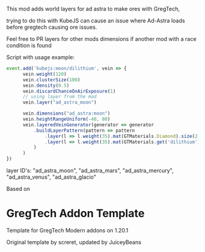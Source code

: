 This mod adds world layers for ad astra to make ores with GregTech,

trying to do this with KubeJS can cause an issue where Ad-Astra loads before gregtech causing ore issues.

Feel free to PR layers for other mods dimensions if another mod with a race condition is found

Script with usage example:
```js
event.add('kubejs:moon/dilithium', vein => {
      vein.weight(120)
      vein.clusterSize(100)
      vein.density(0.5)
      vein.discardChanceOnAirExposure(1)
      // using layer from the mod
      vein.layer("ad_astra_moon")

      vein.dimensions("ad_astra:moon")
      vein.heightRangeUniform(-40, 80)
      vein.layeredVeinGenerator(generator => generator
          .buildLayerPattern(pattern => pattern
              .layer(l => l.weight(35).mat(GTMaterials.Diamond).size(2, 4))
              .layer(l => l.weight(35).mat(GTMaterials.get('dilithium')).size(1, 4))
          )
      )
})
```
layer ID's:
"ad_astra_moon", "ad_astra_mars", "ad_astra_mercury", "ad_astra_venus", "ad_astra_glacio"


Based on 
# GregTech Addon Template
Template for GregTech Modern addons on 1.20.1

Original template by screret, updated by JuiceyBeans
